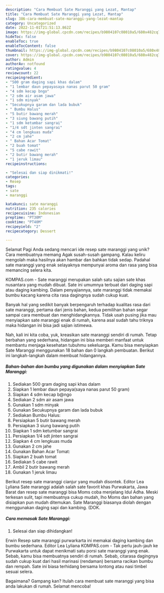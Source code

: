 ```yaml
---
description: "Cara Membuat Sate Maranggi yang Lezat, Mantap"
title: "Cara Membuat Sate Maranggi yang Lezat, Mantap"
slug: 386-cara-membuat-sate-maranggi-yang-lezat-mantap
category: Uncategorized
date: 2022-11-01T21:51:13.862Z
image: https://img-global.cpcdn.com/recipes/b9804107c08010a5/680x482cq70/sate-maranggi-foto-resep-utama.jpg
hideToc: false
enableToc: true
enableTocContent: false
thumbnail: https://img-global.cpcdn.com/recipes/b9804107c08010a5/680x482cq70/sate-maranggi-foto-resep-utama.jpg
cover: https://img-global.cpcdn.com/recipes/b9804107c08010a5/680x482cq70/sate-maranggi-foto-resep-utama.jpg
author: Admin
authorAv: notfound
ratingvalue: 4
reviewcount: 22
recipeingredient:
- "500 gram daging sapi khas dalam"
- "1 lembar daun pepayasaya nanas parut 50 gram"
- "4 sdm kecap bngo"
- "2 sdm air asam jawa"
- "1 sdm minyak"
- "Secukupnya garam dan lada bubuk"
- " Bumbu Halus"
- "5 butir bawang merah"
- "3 siung bawang putih"
- "1 sdm ketumbar sangrai"
- "1/4 sdt jinten sangrai"
- "4 cm lengkuas muda"
- "2 cm jahe"
- " Bahan Acar Tomat"
- "2 buah tomat"
- "5 cabe rawit"
- "2 butir bawang merah"
- "1 jeruk limau"
recipeinstructions:

- "Selesai dan siap dinikmati!"
categories:
- Resep
tags:
- sate
- maranggi

katakunci: sate maranggi 
nutrition: 235 calories
recipecuisine: Indonesian
preptime: "PT30M"
cooktime: "PT40M"
recipeyield: "2"
recipecategory: Dessert

---
```



Selamat Pagi Anda sedang mencari ide resep sate maranggi yang unik? Cara membuatnya memang Agak susah-susah gampang. Kalau keliru mengolah maka hasilnya akan hambar dan bahkan tidak sedap. Padahal sate maranggi yang enak selayaknya mempunyai aroma dan rasa yang bisa memancing selera kita.


KOMPAS.com - Sate maranggi merupakan salah satu sajian sate khas nusantara yang mudah dibuat. Sate ini umumnya terbuat dari daging sapi atau daging kambing. Dalam penyajiannya, sate maranggi tidak memakai bumbu kacang karena cita rasa dagingnya sudah cukup kuat.

Banyak hal yang sedikit banyak berpengaruh terhadap kualitas rasa dari sate maranggi, pertama dari jenis bahan, kedua pemilihan bahan segar sampai cara membuat dan menghidangkannya. Tidak usah pusing jika mau menyiapkan sate maranggi enak di rumah, karena asal sudah tahu triknya maka hidangan ini bisa jadi sajian istimewa.


Nah, kali ini kita coba, yuk, kreasikan sate maranggi sendiri di rumah. Tetap berbahan yang sederhana, hidangan ini bisa memberi manfaat untuk membantu menjaga kesehatan tubuhmu sekeluarga. Kamu bisa menyiapkan Sate Maranggi menggunakan 18 bahan dan 0 langkah pembuatan. Berikut ini langkah-langkah dalam membuat hidangannya.

<!--inarticleads1-->

##### Bahan-bahan dan bumbu yang digunakan dalam menyiapkan Sate Maranggi:

1. Sediakan 500 gram daging sapi khas dalam
1. Siapkan 1 lembar daun pepaya(saya nanas parut 50 gram)
1. Siapkan 4 sdm kecap b@ngo
1. Sediakan 2 sdm air asam jawa
1. Gunakan 1 sdm minyak
1. Gunakan Secukupnya garam dan lada bubuk
1. Sediakan  Bumbu Halus:
1. Persiapkan 5 butir bawang merah
1. Persiapkan 3 siung bawang putih
1. Siapkan 1 sdm ketumbar sangrai
1. Persiapkan 1/4 sdt jinten sangrai
1. Siapkan 4 cm lengkuas muda
1. Gunakan 2 cm jahe
1. Gunakan  Bahan Acar Tomat:
1. Siapkan 2 buah tomat
1. Sediakan 5 cabe rawit
1. Ambil 2 butir bawang merah
1. Gunakan 1 jeruk limau


Berikut resep sate maranggi cianjur yang mudah disontek. Editor Lea Lyliana Sate maranggi adalah salah sate favorit khas Purwakarta, Jawa Barat dan resep sate maranggi bisa Moms coba menjelang Idul Adha. Meski terkesan sulit, tapi membuatnya cukup mudah, lho Moms dan bahan yang disiapkan pun mudah ditemukan. Sate Maranggi biasanya diolah dengan menggunakan daging sapi dan kambing. (DOK. 

<!--inarticleads2-->

##### Cara memasak Sate Maranggi:


1. Selesai dan siap dihidangkan!

Erwin Resep sate maranggi purwarkarta ini memakai daging kambing dan bumbu sederhana. Editor Lea Lyliana KOMPAS.com - Tak perlu jauh-jauh ke Purwakarta untuk dapat menikmati satu porsi sate maranggi yang enak. Sebab, kamu bisa membuatnya sendiri di rumah. Sebab, citarasa dagingnya sudah cukup kuat dari hasil marinasi (rendaman) bersama racikan bumbu dan rempah. Sate ini biasa terhidang bersama lontong atau nasi timbel sesuai selera. 

Bagaimana? Gampang kan? Itulah cara membuat sate maranggi yang bisa anda lakukan di rumah. Selamat mencoba!
